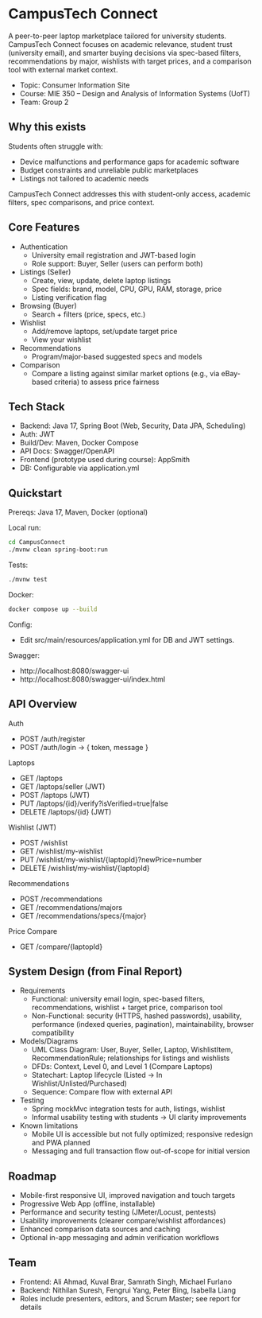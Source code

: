# CampusTech Connect

A peer-to-peer laptop marketplace tailored for university students. CampusTech Connect focuses on academic relevance, student trust (university email), and smarter buying decisions via spec-based filters, recommendations by major, wishlists with target prices, and a comparison tool with external market context.

- Topic: Consumer Information Site
- Course: MIE 350 – Design and Analysis of Information Systems (UofT)
- Team: Group 2

## Why this exists

Students often struggle with:
- Device malfunctions and performance gaps for academic software
- Budget constraints and unreliable public marketplaces
- Listings not tailored to academic needs

CampusTech Connect addresses this with student-only access, academic filters, spec comparisons, and price context.

## Core Features

- Authentication
  - University email registration and JWT-based login
  - Role support: Buyer, Seller (users can perform both)
- Listings (Seller)
  - Create, view, update, delete laptop listings
  - Spec fields: brand, model, CPU, GPU, RAM, storage, price
  - Listing verification flag
- Browsing (Buyer)
  - Search + filters (price, specs, etc.)
- Wishlist
  - Add/remove laptops, set/update target price
  - View your wishlist
- Recommendations
  - Program/major-based suggested specs and models
- Comparison
  - Compare a listing against similar market options (e.g., via eBay-based criteria) to assess price fairness

## Tech Stack

- Backend: Java 17, Spring Boot (Web, Security, Data JPA, Scheduling)
- Auth: JWT
- Build/Dev: Maven, Docker Compose
- API Docs: Swagger/OpenAPI
- Frontend (prototype used during course): AppSmith
- DB: Configurable via application.yml

## Quickstart

Prereqs: Java 17, Maven, Docker (optional)

Local run:
```bash
cd CampusConnect
./mvnw clean spring-boot:run
```

Tests:
```bash
./mvnw test
```

Docker:
```bash
docker compose up --build
```

Config:
- Edit src/main/resources/application.yml for DB and JWT settings.

Swagger:
- http://localhost:8080/swagger-ui
- http://localhost:8080/swagger-ui/index.html

## API Overview

Auth
- POST /auth/register
- POST /auth/login → { token, message }

Laptops
- GET /laptops
- GET /laptops/seller (JWT)
- POST /laptops (JWT)
- PUT /laptops/{id}/verify?isVerified=true|false
- DELETE /laptops/{id} (JWT)

Wishlist (JWT)
- POST /wishlist
- GET /wishlist/my-wishlist
- PUT /wishlist/my-wishlist/{laptopId}?newPrice=number
- DELETE /wishlist/my-wishlist/{laptopId}

Recommendations
- POST /recommendations
- GET /recommendations/majors
- GET /recommendations/specs/{major}

Price Compare
- GET /compare/{laptopId}

## System Design (from Final Report)

- Requirements
  - Functional: university email login, spec-based filters, recommendations, wishlist + target price, comparison tool
  - Non-Functional: security (HTTPS, hashed passwords), usability, performance (indexed queries, pagination), maintainability, browser compatibility
- Models/Diagrams
  - UML Class Diagram: User, Buyer, Seller, Laptop, WishlistItem, RecommendationRule; relationships for listings and wishlists
  - DFDs: Context, Level 0, and Level 1 (Compare Laptops)
  - Statechart: Laptop lifecycle (Listed → In Wishlist/Unlisted/Purchased)
  - Sequence: Compare flow with external API
- Testing
  - Spring mockMvc integration tests for auth, listings, wishlist
  - Informal usability testing with students → UI clarity improvements
- Known limitations
  - Mobile UI is accessible but not fully optimized; responsive redesign and PWA planned
  - Messaging and full transaction flow out-of-scope for initial version

## Roadmap

- Mobile-first responsive UI, improved navigation and touch targets
- Progressive Web App (offline, installable)
- Performance and security testing (JMeter/Locust, pentests)
- Usability improvements (clearer compare/wishlist affordances)
- Enhanced comparison data sources and caching
- Optional in-app messaging and admin verification workflows

## Team

- Frontend: Ali Ahmad, Kuval Brar, Samrath Singh, Michael Furlano
- Backend: Nithilan Suresh, Fengrui Yang, Peter Bing, Isabella Liang
- Roles include presenters, editors, and Scrum Master; see report for details